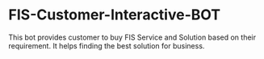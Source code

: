 # FIS-Customer-Interactive-BOT
This bot provides customer to buy FIS Service and Solution based on their requirement. It helps finding the best solution for business.
